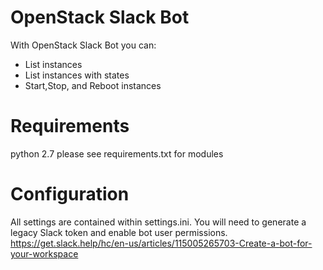 # OpenStack Slack Bot
With OpenStack Slack Bot you can:
- List instances
- List instances with states
- Start,Stop, and Reboot instances

# Requirements
python 2.7
please see requirements.txt for modules

# Configuration
All settings are contained within settings.ini.  You will need to generate a legacy Slack token and enable bot user permissions.
https://get.slack.help/hc/en-us/articles/115005265703-Create-a-bot-for-your-workspace
